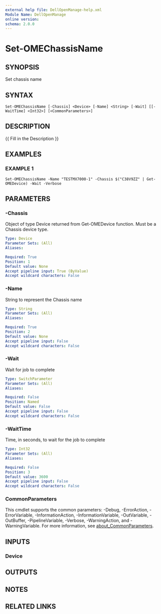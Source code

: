 ```yaml
---
external help file: DellOpenManage-help.xml
Module Name: DellOpenManage
online version:
schema: 2.0.0
---
```


# Set-OMEChassisName

## SYNOPSIS
Set chassis name

## SYNTAX

```
Set-OMEChassisName [-Chassis] <Device> [-Name] <String> [-Wait] [[-WaitTime] <Int32>] [<CommonParameters>]
```

## DESCRIPTION
{{ Fill in the Description }}

## EXAMPLES

### EXAMPLE 1
```
Set-OMEChassisName -Name "TESTMX7000-1" -Chassis $("C38V9ZZ" | Get-OMEDevice) -Wait -Verbose
```

## PARAMETERS

### -Chassis
Object of type Device returned from Get-OMEDevice function.
Must be a Chassis device type.

```yaml
Type: Device
Parameter Sets: (All)
Aliases:

Required: True
Position: 1
Default value: None
Accept pipeline input: True (ByValue)
Accept wildcard characters: False
```

### -Name
String to represent the Chassis name

```yaml
Type: String
Parameter Sets: (All)
Aliases:

Required: True
Position: 2
Default value: None
Accept pipeline input: False
Accept wildcard characters: False
```

### -Wait
Wait for job to complete

```yaml
Type: SwitchParameter
Parameter Sets: (All)
Aliases:

Required: False
Position: Named
Default value: False
Accept pipeline input: False
Accept wildcard characters: False
```

### -WaitTime
Time, in seconds, to wait for the job to complete

```yaml
Type: Int32
Parameter Sets: (All)
Aliases:

Required: False
Position: 3
Default value: 3600
Accept pipeline input: False
Accept wildcard characters: False
```

### CommonParameters
This cmdlet supports the common parameters: -Debug, -ErrorAction, -ErrorVariable, -InformationAction, -InformationVariable, -OutVariable, -OutBuffer, -PipelineVariable, -Verbose, -WarningAction, and -WarningVariable. For more information, see [about_CommonParameters](http://go.microsoft.com/fwlink/?LinkID=113216).

## INPUTS

### Device
## OUTPUTS

## NOTES

## RELATED LINKS
